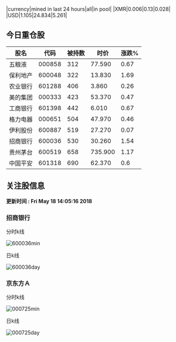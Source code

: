 |currency|mined in last 24 hours|all|in pool|
|XMR|0.006|0.13|0.028|
|USD|1.105|24.834|5.261|

## 今日重仓股 

|股名|代码|被持数|时价|涨跌%|
|---|---|---|---|---|
|五粮液|000858|312|77.590|0.67|
|保利地产|600048|322|13.830|1.69|
|农业银行|601288|406|3.860|0.26|
|美的集团|000333|423|53.370|0.47|
|工商银行|601398|442|6.010|0.67|
|格力电器|000651|504|47.970|0.46|
|伊利股份|600887|519|27.270|0.07|
|招商银行|600036|530|30.260|1.54|
|贵州茅台|600519|658|735.900|1.17|
|中国平安|601318|690|62.370|0.6|

## 关注股信息
**更新时间 : Fri May 18 14:05:16 2018**
### 招商银行 
分时k线

![600036min](http://image.sinajs.cn/newchart/min/n/sh600036.gif)

日k线

![600036day](http://image.sinajs.cn/newchart/daily/n/sh600036.gif)

### 京东方Ａ 
分时k线

![000725min](http://image.sinajs.cn/newchart/min/n/sz000725.gif)

日k线

![000725day](http://image.sinajs.cn/newchart/daily/n/sz000725.gif)
